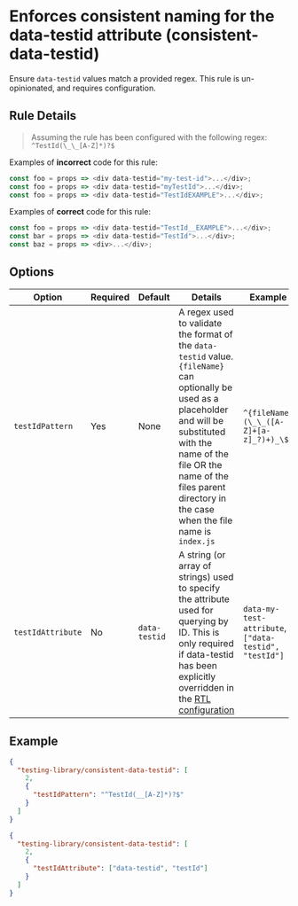 # Enforces consistent naming for the data-testid attribute (consistent-data-testid)

Ensure `data-testid` values match a provided regex. This rule is un-opinionated, and requires configuration.

## Rule Details

> Assuming the rule has been configured with the following regex: `^TestId(\_\_[A-Z]*)?$`

Examples of **incorrect** code for this rule:

```js
const foo = props => <div data-testid="my-test-id">...</div>;
const foo = props => <div data-testid="myTestId">...</div>;
const foo = props => <div data-testid="TestIdEXAMPLE">...</div>;
```

Examples of **correct** code for this rule:

```js
const foo = props => <div data-testid="TestId__EXAMPLE">...</div>;
const bar = props => <div data-testid="TestId">...</div>;
const baz = props => <div>...</div>;
```

## Options

| Option            | Required | Default       | Details                                                                                                                                                                                                                                                                       | Example                                               |
| ----------------- | -------- | ------------- | ----------------------------------------------------------------------------------------------------------------------------------------------------------------------------------------------------------------------------------------------------------------------------- | ----------------------------------------------------- |
| `testIdPattern`   | Yes      | None          | A regex used to validate the format of the `data-testid` value. `{fileName}` can optionally be used as a placeholder and will be substituted with the name of the file OR the name of the files parent directory in the case when the file name is `index.js`                 | `^{fileName}(\_\_([A-Z]+[a-z]_?)+)_\$`                |
| `testIdAttribute` | No       | `data-testid` | A string (or array of strings) used to specify the attribute used for querying by ID. This is only required if data-testid has been explicitly overridden in the [RTL configuration](https://testing-library.com/docs/dom-testing-library/api-queries#overriding-data-testid) | `data-my-test-attribute`, `["data-testid", "testId"]` |

## Example

```json
{
  "testing-library/consistent-data-testid": [
    2,
    {
      "testIdPattern": "^TestId(__[A-Z]*)?$"
    }
  ]
}
```

```json
{
  "testing-library/consistent-data-testid": [
    2,
    {
      "testIdAttribute": ["data-testid", "testId"]
    }
  ]
}
```
